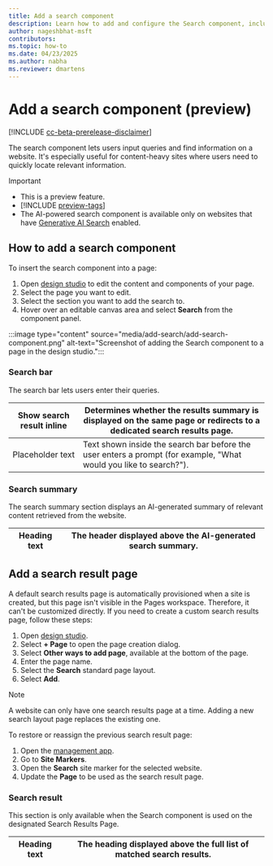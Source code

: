 ```yaml
---
title: Add a search component  
description: Learn how to add and configure the Search component, including AI-powered search features, search bar settings, and creating a custom search results page.  
author: nageshbhat-msft  
contributors:  
ms.topic: how-to  
ms.date: 04/23/2025  
ms.author: nabha  
ms.reviewer: dmartens  
---
```


# Add a search component (preview)

[!INCLUDE [cc-beta-prerelease-disclaimer](../includes/cc-beta-prerelease-disclaimer.md)]

The search component lets users input queries and find information on a website. It's especially useful for content-heavy sites where users need to quickly locate relevant information.

> [!IMPORTANT]
> - This is a preview feature.
> - [!INCLUDE [preview-tags](../includes/cc-preview-features-definition.md)]
> - The AI-powered search component is available only on websites that have [Generative AI Search](/power-pages/configure/search/generative-ai#enable-site-search-with-generative-ai) enabled.

## How to add a search component

To insert the search component into a page:

1. Open [design studio](/power-pages/getting-started/use-design-studio) to edit the content and components of your page.
1. Select the page you want to edit.
1. Select the section you want to add the search to.
1. Hover over an editable canvas area and select **Search** from the component panel.

:::image type="content" source="media/add-search/add-search-component.png" alt-text="Screenshot of adding the Search component to a page in the design studio.":::

### Search bar

The search bar lets users enter their queries.

| Show search result inline | Determines whether the results summary is displayed on the same page or redirects to a dedicated search results page. |
|---------------------------|-----------------------------------------------------------------------------------------------------------------------|
| Placeholder text          | Text shown inside the search bar before the user enters a prompt (for example, "What would you like to search?").             |

### Search summary

The search summary section displays an AI-generated summary of relevant content retrieved from the website.

| Heading text | The header displayed above the AI-generated search summary. |
|--------------|-------------------------------------------------------------|  

## Add a search result page

A default search results page is automatically provisioned when a site is created, but this page isn't visible in the Pages workspace. Therefore, it can't be customized directly. If you need to create a custom search results page, follow these steps:

1. Open [design studio](/power-pages/getting-started/use-design-studio).  
1. Select **+ Page** to open the page creation dialog.
1. Select **Other ways to add page**, available at the bottom of the page.
1. Enter the page name.
1. Select the **Search** standard page layout.
1. Select **Add**.

> [!NOTE]  
> A website can only have one search results page at a time. Adding a new search layout page replaces the existing one.

To restore or reassign the previous search result page:

1. Open the [management app](/power-pages/configure/portal-management-app).
1. Go to **Site Markers**.  
1. Open the **Search** site marker for the selected website.
1. Update the **Page** to be used as the search result page.  

### Search result

This section is only available when the Search component is used on the designated Search Results Page.

| Heading text | The heading displayed above the full list of matched search results. |
|--------------|---------------------------------------------------------------------|
